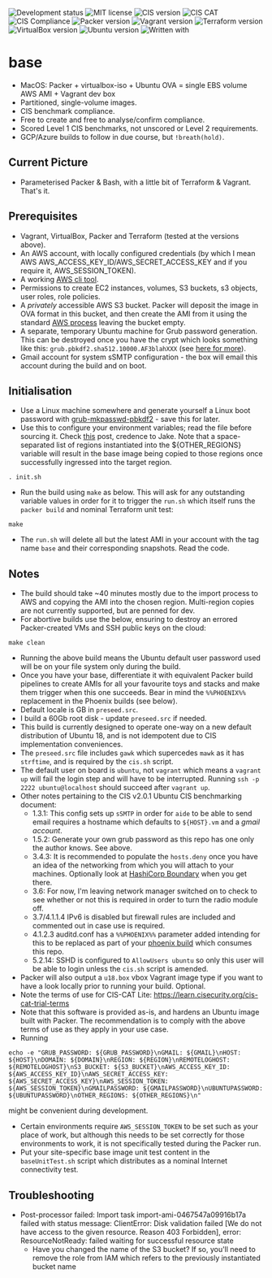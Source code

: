 ![Development status](https://img.shields.io/badge/status-uat-F81.svg?style=for-the-badge)
![MIT license](https://img.shields.io/badge/licence-MIT-ff69b4.svg?style=for-the-badge)
![CIS version](https://img.shields.io/badge/CIS_benchmark-2.0.1-003b5b.svg?style=for-the-badge)
![CIS CAT](https://img.shields.io/badge/CIS_CAT_Lite-4.0.21-003b5b.svg?style=for-the-badge)
![CIS Compliance](https://img.shields.io/badge/CIS_Compliance-100%25-green.svg?style=for-the-badge)
![Packer version](https://img.shields.io/badge/packer-1.7.2-02A8EF.svg?style=for-the-badge)
![Vagrant version](https://img.shields.io/badge/vagrant-2.2.16-1868F2.svg?style=for-the-badge)
![Terraform version](https://img.shields.io/badge/terraform-0.15.3-7B42BC.svg?style=for-the-badge)
![VirtualBox version](https://img.shields.io/badge/virtualbox-6.1.18-red.svg?style=for-the-badge)
![Ubuntu version](https://img.shields.io/badge/ubuntu-18.05LTS-blue.svg?style=for-the-badge)
![Written with](https://img.shields.io/badge/written_with-macOS-333.svg?style=for-the-badge)

# base

* MacOS: Packer + virtualbox-iso + Ubuntu OVA = single EBS volume AWS AMI + Vagrant dev box
* Partitioned, single-volume images.
* CIS benchmark compliance.
* Free to create and free to analyse/confirm compliance.
* Scored Level 1 CIS benchmarks, not unscored or Level 2 requirements.
* GCP/Azure builds to follow in due course, but `!breath(hold)`.

## Current Picture
* Parameterised Packer & Bash, with a little bit of Terraform & Vagrant.  That's it.

## Prerequisites
* Vagrant, VirtualBox, Packer and Terraform (tested at the versions above).
* An AWS account, with locally configured credentials (by which I mean AWS AWS_ACCESS_KEY_ID/AWS_SECRET_ACCESS_KEY and if you require it, AWS_SESSION_TOKEN).
* A working [AWS cli tool](https://docs.aws.amazon.com/cli/latest/userguide/install-cliv2-mac.html).
* Permissions to create EC2 instances, volumes, S3 buckets, s3 objects, user roles, role policies.
* A _privately_ accessible AWS S3 bucket.  Packer will deposit the image in OVA format in this bucket, and then create the AMI from it using the standard [AWS process](https://docs.aws.amazon.com/vm-import/latest/userguide/vmie_prereqs.html) leaving the bucket empty.
* A separate, temporary Ubuntu machine for Grub password generation. This can be destroyed once you have the crypt which looks something like this: `grub.pbkdf2.sha512.10000.AF3blahXXX` (see [here for more](https://sleeplessbeastie.eu/2015/01/06/how-to-password-protect-grub-entries/)).
* Gmail account for system sSMTP configuration - the box will email this account during the build and on boot.

## Initialisation
* Use a Linux machine somewhere and generate yourself a Linux boot password with [grub-mkpasswd-pbkdf2](https://www.gnu.org/software/grub/manual/grub/html_node/Invoking-grub_002dmkpasswd_002dpbkdf2.html) - save this for later.
* Use this to configure your environment variables; read the file before sourcing it.  Check [this](https://rzn.id.au/tech/converting-an-ova-to-an-amazon-ami/) post, credence to Jake.  Note that a space-separated list of regions instantiated into the ${OTHER_REGIONS} variable will result in the base image being copied to those regions once successfully ingressed into the target region.
```shell
. init.sh
```
* Run the build using `make` as below. This will ask for any outstanding variable values in order for it to trigger the `run.sh` which itself runs the `packer build` and nominal Terraform unit test:
```shell
make
```
* The `run.sh` will delete all but the latest AMI in your account with the tag name `base` and their corresponding snapshots.  Read the code.

## Notes
* The build should take ~40 minutes mostly due to the import process to AWS and copying the AMI into the chosen region.  Multi-region copies are not currently supported, but are penned for dev.
* For abortive builds use the below, ensuring to destroy an errored Packer-created VMs and SSH public keys on the cloud:
```shell
make clean
```
* Running the above build means the Ubuntu default user password used will be on your file system only during the build.
* Once you have your base, differentiate it with equivalent Packer build pipelines to create AMIs for all your favourite toys and stacks and make them trigger when this one succeeds.  Bear in mind the `%%PHOENIX%%` replacement in the Phoenix builds (see below).
* Default locale is GB in `preseed.src`.
* I build a 60Gb root disk - update `preseed.src` if needed.
* This build is currently designed to operate one-way on a new default distribution of Ubuntu 18, and is not idempotent due to CIS implementation conveniences.
* The `preseed.src` file includes `gawk` which supercedes `mawk` as it has `strftime`, and is required by the `cis.sh` script.
* The default user on board is `ubuntu`, not `vagrant` which means a `vagrant up` will fail the login step and will have to be interrupted. Running `ssh -p 2222 ubuntu@localhost` should succeed after `vagrant up`.
* Other notes pertaining to the CIS v2.0.1 Ubuntu CIS benchmarking document:
  * 1.3.1: This config sets up `sSMTP` in order for `aide` to be able to send email requires a hostname which defaults to `${HOST}.vm` and a _gmail account_.
  * 1.5.2: Generate your own grub password as this repo has one only the author knows. See above.
  * 3.4.3: It is recommended to populate the `hosts.deny` once you have an idea of the networking from which you will attach to your machines. Optionally look at [HashiCorp Boundary](https://www.boundaryproject.io/) when you get there.
  * 3.6: For now, I'm leaving network manager switched on to check to see whether or not this is required in order to turn the radio module off.
  * 3.7/4.1.1.4 IPv6 is disabled but firewall rules are included and commented out in case use is required.
  * 4.1.2.3 auditd.conf has a `%%PHOENIX%%` parameter added intending for this to be replaced as part of your [phoenix build](https://martinfowler.com/bliki/PhoenixServer.html) which consumes this repo.
  * 5.2.14: SSHD is configured to `AllowUsers ubuntu` so only this user will be able to login unless the `cis.sh` script is amended.
* Packer will also output a `u18.box` vbox Vagrant image type if you want to have a look locally prior to running your build. Optional.
* Note the terms of use for CIS-CAT Lite: https://learn.cisecurity.org/cis-cat-trial-terms
* Note that this software is provided as-is, and hardens an Ubuntu image built with Packer.  The recommendation is to comply with the above terms of use as they apply in your use case.
* Running
```shell
echo -e "GRUB_PASSWORD: ${GRUB_PASSWORD}\nGMAIL: ${GMAIL}\nHOST: ${HOST}\nDOMAIN: ${DOMAIN}\nREGION: ${REGION}\nREMOTELOGHOST: ${REMOTELOGHOST}\nS3_BUCKET: ${S3_BUCKET}\nAWS_ACCESS_KEY_ID: ${AWS_ACCESS_KEY_ID}\nAWS_SECRET_ACCESS_KEY: ${AWS_SECRET_ACCESS_KEY}\nAWS_SESSION_TOKEN: ${AWS_SESSION_TOKEN}\nGMAILPASSWORD: ${GMAILPASSWORD}\nUBUNTUPASSWORD: ${UBUNTUPASSWORD}\nOTHER_REGIONS: ${OTHER_REGIONS}\n"
```
might be convenient during development.
* Certain environments require `AWS_SESSION_TOKEN` to be set such as your place of work, but although this needs to be set correctly for those environments to work, it is not specifically tested during the Packer run.
* Put your site-specific base image unit test content in the `baseUnitTest.sh` script which distributes as a nominal Internet connectivity test.

## Troubleshooting
* Post-processor failed: Import task import-ami-0467547a09916b17a failed with status message: ClientError: Disk validation failed [We do not have access to the given resource. Reason 403 Forbidden], error: ResourceNotReady: failed waiting for successful resource state
  * Have you changed the name of the S3 bucket?  If so, you'll need to remove the role from IAM which refers to the previously instantiated bucket name
